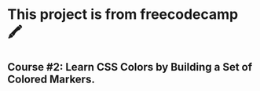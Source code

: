 # This project is from freecodecamp 🖍️

## Course #2: Learn CSS Colors by Building a Set of Colored Markers.
